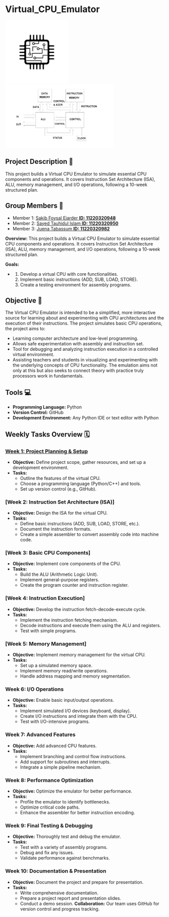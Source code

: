 # Virtual_CPU_Emulator
<img src="https://github.com/sakib-foysal/Virtual_CPU_Emulator/blob/main/images/cpu.png" height="200" /><img src="https://github.com/sakib-foysal/Virtual_CPU_Emulator/blob/main/images/cpu_architecture.png" height="200"/>

## Project Description 📝
This project builds a Virtual CPU Emulator to simulate essential CPU components and operations. It covers Instruction Set Architecture (ISA), ALU, memory management, and I/O operations, following a 10-week structured plan.
## Group Members 👥
- Member 1: [Sakib Foysal Ejarder **ID: 11220320948**](mailto:sakibfoysal2@gmail.com)
- Member 2: [Sayed Tauhidul Islam **ID: 11220320950**](mailto:itouhidul322@gmail.com)
- Member 3: [Juena Tabassum **ID: 11220320982**](mailto:juenatabassum01@gmail.com)

**Overview:** This project builds a Virtual CPU Emulator to simulate essential CPU components and operations. It covers Instruction Set Architecture (ISA), ALU, memory management, and I/O operations, following a 10-week structured plan.

**Goals:** 
- 1. Develop a virtual CPU with core functionalities.
  2. Implement basic instructions (ADD, SUB, LOAD, STORE).
  3. Create a testing environment for assembly programs.

## Objective 🎯
The Virtual CPU Emulator is intended to be a simplified, more interactive source for learning about and experimenting with CPU architectures and the execution of their instructions. The project simulates basic CPU operations, the project aims to:
- Learning computer architecture and low-level programming.
- Allows safe experimentation with assembly and instruction set.
- Tool for debugging and analyzing instruction execution in a controlled virtual environment.
- Assisting teachers and students in visualizing and experimenting with the underlying concepts of CPU functionality.
The emulation aims not only at this but also seeks to connect theory with practice truly processors work in fundamentals.

## Tools 💻
- **Programming Language:** Python
- **Version Control:** GitHub
- **Development Environment:** Any Python IDE or text editor with Python

## Weekly Tasks Overview 🗓️

### [Week 1: Project Planning & Setup](https://github.com/sakib-foysal/Virtual_CPU_Emulator/blob/main/docs/Week%2001.pdf)
- **Objective:** Define project scope, gather resources, and set up a development environment.
- **Tasks:**
  - Outline the features of the virtual CPU.
  - Choose a programming language (Python/C++) and tools.
  - Set up version control (e.g., GitHub).

### [Week 2: Instruction Set Architecture (ISA)]
- **Objective:** Design the ISA for the virtual CPU.
- **Tasks:**
  - Define basic instructions (ADD, SUB, LOAD, STORE, etc.).
  - Document the instruction formats.
  - Create a simple assembler to convert assembly code into machine code.

### [Week 3: Basic CPU Components]
- **Objective:** Implement core components of the CPU.
- **Tasks:**
  - Build the ALU (Arithmetic Logic Unit).
  - Implement general-purpose registers.
  - Create the program counter and instruction register.

### [Week 4: Instruction Execution]
- **Objective:** Develop the instruction fetch-decode-execute cycle.
- **Tasks:**
  - Implement the instruction fetching mechanism.
  - Decode instructions and execute them using the ALU and registers.
  - Test with simple programs.

### [Week 5: Memory Management]
- **Objective:** Implement memory management for the virtual CPU.
- **Tasks:**
  - Set up a simulated memory space.
  - Implement memory read/write operations.
  - Handle address mapping and memory segmentation.

### Week 6: I/O Operations
- **Objective:** Enable basic input/output operations.
- **Tasks:**
  - Implement simulated I/O devices (keyboard, display).
  - Create I/O instructions and integrate them with the CPU.
  - Test with I/O-intensive programs.

### Week 7: Advanced Features
- **Objective:** Add advanced CPU features.
- **Tasks:**
  - Implement branching and control flow instructions.
  - Add support for subroutines and interrupts.
  - Integrate a simple pipeline mechanism.

### Week 8: Performance Optimization
- **Objective:** Optimize the emulator for better performance.
- **Tasks:**
  - Profile the emulator to identify bottlenecks.
  - Optimize critical code paths.
  - Enhance the assembler for better instruction encoding.

### Week 9: Final Testing & Debugging
- **Objective:** Thoroughly test and debug the emulator.
- **Tasks:**
  - Test with a variety of assembly programs.
  - Debug and fix any issues.
  - Validate performance against benchmarks.

### Week 10: Documentation & Presentation
- **Objective:** Document the project and prepare for presentation.
- **Tasks:**
  - Write comprehensive documentation.
  - Prepare a project report and presentation slides.
  - Conduct a demo session.
**Collaboration:** Our team uses GitHub for version control and progress tracking.
